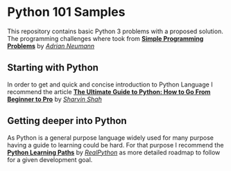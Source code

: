 # Python 101 Samples
This repository contains basic Python 3 problems with a proposed solution. The programming challenges where took from [**Simple Programming Problems**](https://adriann.github.io/programming_problems.html) by [*Adrian Neumann*](https://github.com/adrianN)

## Starting with Python
In order to get and quick and concise introduction to Python Language I recommend the article [**The Ultimate Guide to Python: How to Go From Beginner to Pro**](https://www.freecodecamp.org/news/the-ultimate-guide-to-python-from-beginner-to-intermediate-to-pro/) by [*Sharvin Shah*](https://github.com/Sharvin26)

## Getting deeper into Python
As Python is a general purpose language widely used for many purpose having a guide to learning could be hard. For that purpose I recommend the [**Python Learning Paths**](https://realpython.com/learning-paths/) by [*RealPython*](https://realpython.com/team/) as more detailed roadmap to follow for a given development goal.